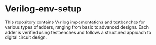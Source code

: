 # Verilog-env-setup
This repository contains Verilog implementations and testbenches for various types of adders, ranging from basic to advanced designs. Each adder is verified using testbenches and follows a structured approach to digital circuit design.

